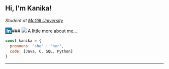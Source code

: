 <h2> Hi, I'm Kanika! </h2>

<p><em>Student at <a href="https://www.mcgill.ca/">McGill University</a>

</em></p>


</a>
<a href="https://www.linkedin.com/in/kanika-singh-pundir-4926bb279/">
  <img align="left" alt="Vedant Jajoo Linkdin" width="21px" src="https://raw.githubusercontent.com/edent/SuperTinyIcons/099dc12b59179d07d534069bc8551718f786d91a/images/svg/linkedin.svg" />
</a>
### <img src="https://media.giphy.com/media/VgCDAzcKvsR6OM0uWg/giphy.gif" width="50"> A little more about me...  

```javascript
const kanika = {
  pronouns: "she" | "her",
  code: [Java, C, SQL, Python]
}
```

---
